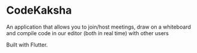 # CodeKaksha

An application that allows you to join/host meetings, draw on a whiteboard and compile code in our editor (both in real time) with other users

Built with Flutter.


